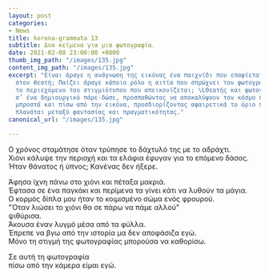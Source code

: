 ```yaml
---
layout: post
categories:
- News
title: korona-grammata 13
subtitle: Δυο κείμενα για μια φωτογραφία.
date: 2021-02-08 23:00:00 +0000
thumb_img_path: "/images/135.jpg"
content_img_path: "/images/135.jpg"
excerpt: "Είναι άραγε η ανάγνωση της εικόνας ένα παιχνίδι που επαφίεται αποκλειστικά
  στον θεατή; Παίζει άραγε κάποιο ρόλο η αιτία που σπρώχνει τον φωτογράφο να επιλέξει
  το περιεχόμενο του στιγμιότυπου που απεικονίζεται; \LΘεατής και φωτογράφος συνευρίσκονται
  σ’ ένα δημιουργικό πάρε-δώσε, προσπαθώντας να αποκαλύψουν τον κόσμο που υπάρχει
  μπροστά και πίσω από την εικόνα, προσδιορίζοντας αφαιρετικά το όριο που μπορεί να
  πλανάται μεταξύ φαντασίας και πραγματικότητας."
canonical_url: "/images/135.jpg"

---
```

Ο χρόνος σταμάτησε όταν τρύπησε το δάχτυλό της με το αδράχτι.  
Χιόνι κάλυψε την περιοχή και τα ελάφια έφυγαν για το επόμενο δάσος.  
Ήταν θάνατος ή ύπνος; Κανένας δεν ήξερε.

Άφησα ίχνη πάνω στο χιόνι και πέταξα μακριά.  
Έφτασα σε ένα παγκάκι και περίμενα τα γίνει κάτι να λυθούν τα μάγια.  
Ο κορμός δίπλα μου ήταν το κοιμισμένο σώμα ενός φρουρού.  
 "Όταν λιώσει το χιόνι θα σε πάρω να πάμε αλλού"  
ψιθύρισα.  
Άκουσα έναν λυγμό μέσα από τα φύλλα.  
Έπρεπε να βγω από την ιστορία μα δεν αποφάσιζα εγώ.  
Μόνο τη στιγμή της φωτογραφίας μπορούσα να καθορίσω.

Σε αυτή τη φωτογραφία  
πίσω από την κάμερα είμαι εγώ.